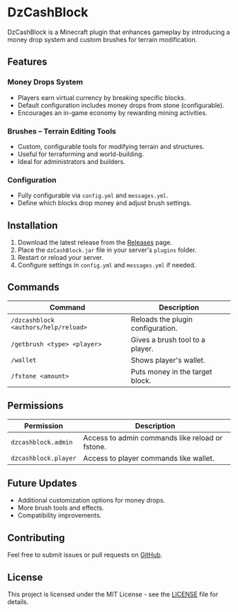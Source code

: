 # DzCashBlock

DzCashBlock is a Minecraft plugin that enhances gameplay by introducing a money drop system and custom brushes for terrain modification.

## Features

### Money Drops System
- Players earn virtual currency by breaking specific blocks.
- Default configuration includes money drops from stone (configurable).
- Encourages an in-game economy by rewarding mining activities.

### Brushes – Terrain Editing Tools
- Custom, configurable tools for modifying terrain and structures.
- Useful for terraforming and world-building.
- Ideal for administrators and builders.

### Configuration
- Fully configurable via `config.yml` and `messages.yml`.
- Define which blocks drop money and adjust brush settings.

## Installation
1. Download the latest release from the [Releases](https://github.com/dziubekk/dzCashBlock/releases) page.
2. Place the `dzCashBlock.jar` file in your server's `plugins` folder.
3. Restart or reload your server.
4. Configure settings in `config.yml` and `messages.yml` if needed.

## Commands
| Command | Description |
|---------|-------------|
| `/dzcashblock <authors/help/reload>` | Reloads the plugin configuration. |
| `/getbrush <type> <player>` | Gives a brush tool to a player. |
| `/wallet` | Shows player's wallet. |
| `/fstone <amount>` | Puts money in the target block. |

## Permissions
| Permission | Description |
|------------|-------------|
| `dzcashblock.admin` | Access to admin commands like reload or fstone. |
| `dzcashblock.player` | Access to player commands like wallet. |

## Future Updates
- Additional customization options for money drops.
- More brush tools and effects.
- Compatibility improvements.

## Contributing
Feel free to submit issues or pull requests on [GitHub](https://github.com/dziubekk/dzCashBlock).

## License
This project is licensed under the MIT License - see the [LICENSE](LICENSE) file for details.
